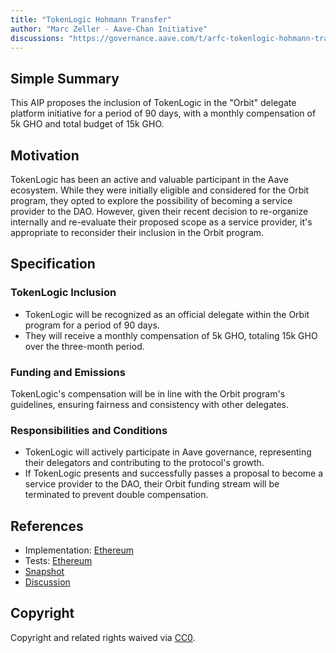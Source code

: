 ```yaml
---
title: "TokenLogic Hohmann Transfer"
author: "Marc Zeller - Aave-Chan Initiative"
discussions: "https://governance.aave.com/t/arfc-tokenlogic-hohmann-transfer/15051"
---
```


## Simple Summary

This AIP proposes the inclusion of TokenLogic in the "Orbit" delegate platform initiative for a period of 90 days, with a monthly compensation of 5k GHO and total budget of 15k GHO.

## Motivation

TokenLogic has been an active and valuable participant in the Aave ecosystem. While they were initially eligible and considered for the Orbit program, they opted to explore the possibility of becoming a service provider to the DAO. However, given their recent decision to re-organize internally and re-evaluate their proposed scope as a service provider, it's appropriate to reconsider their inclusion in the Orbit program.

## Specification

### TokenLogic Inclusion

- TokenLogic will be recognized as an official delegate within the Orbit program for a period of 90 days.
- They will receive a monthly compensation of 5k GHO, totaling 15k GHO over the three-month period.

### Funding and Emissions

TokenLogic's compensation will be in line with the Orbit program's guidelines, ensuring fairness and consistency with other delegates.

### Responsibilities and Conditions

- TokenLogic will actively participate in Aave governance, representing their delegators and contributing to the protocol's growth.
- If TokenLogic presents and successfully passes a proposal to become a service provider to the DAO, their Orbit funding stream will be terminated to prevent double compensation.

## References

- Implementation: [Ethereum](https://github.com/bgd-labs/aave-proposals/blob/main/src/20231015_AaveV3_Eth_TokenLogicHohmannTransfer/AaveV3_Ethereum_TokenLogicHohmannTransfer_20231015.sol)
- Tests: [Ethereum](https://github.com/bgd-labs/aave-proposals/blob/main/src/20231015_AaveV3_Eth_TokenLogicHohmannTransfer/AaveV3_Ethereum_TokenLogicHohmannTransfer_20231015.t.sol)
- [Snapshot](https://snapshot.org/#/aave.eth/proposal/0x89c3286743dc99b961d40d948c9507fe1005bc6fedf7e34ffb3d1265e0bc4bff)
- [Discussion](https://governance.aave.com/t/arfc-tokenlogic-hohmann-transfer/15051)

## Copyright

Copyright and related rights waived via [CC0](https://creativecommons.org/publicdomain/zero/1.0/).
